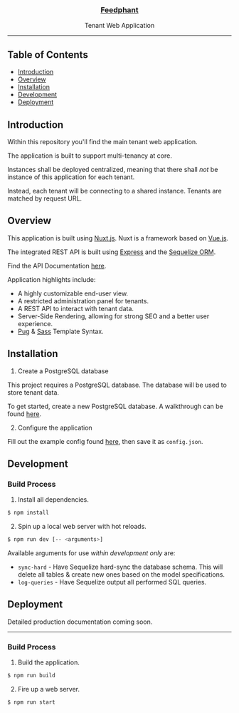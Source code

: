 <p align="center">
    <a href="https://feedphant.com">
        <h3 align="center">Feedphant</h3>
    </a>
    <p align="center">Tenant Web Application</p>
</p>

---

## Table of Contents

- [Introduction](#introduction)
- [Overview](#overview)
- [Installation](#installation)
- [Development](#development)
- [Deployment](#deployment)

## Introduction

Within this repository you'll find the main tenant web application.

The application is built to support multi-tenancy at core.

Instances shall be deployed centralized, meaning that there shall *not* be instance of this application for each tenant.

Instead, each tenant will be connecting to a shared instance. Tenants are matched by request URL.

## Overview

This application is built using [Nuxt.js](https://nuxtjs.org). Nuxt is a framework based on [Vue.js](https://vuejs.org/).

The integrated REST API is built using [Express](https://expressjs.com/) and the [Sequelize ORM](https://sequelize.org/).

Find the API Documentation [here](api/).

Application highlights include:

- A highly customizable end-user view.
- A restricted administration panel for tenants.
- A REST API to interact with tenant data.
- Server-Side Rendering, allowing for strong SEO and a better user experience.
- [Pug](https://pugjs.org/) & [Sass](https://sass-lang.com/) Template Syntax.

## Installation

1. Create a PostgreSQL database

This project requires a PostgreSQL database. The database will be used to store tenant data.

To get started, create a new PostgreSQL database. A walkthrough can be found [here](https://www.postgresql.org/docs/9.0/tutorial-createdb.html).

2. Configure the application

Fill out the example config found [here](config/example.config.json), then save it as `config.json`.

## Development

### Build Process

1. Install all dependencies.

``` bash
$ npm install
```

2. Spin up a local web server with hot reloads.

``` bash
$ npm run dev [-- <arguments>]
```

Available arguments for use *within development only* are:
- `sync-hard` - Have Sequelize hard-sync the database schema. This will delete all tables & create new ones based on the model specifications.
- `log-queries` - Have Sequelize output all performed SQL queries.

## Deployment

Detailed production documentation coming soon.

---

### Build Process

1. Build the application.

``` bash
$ npm run build
```

2. Fire up a web server.

``` bash
$ npm run start
```
